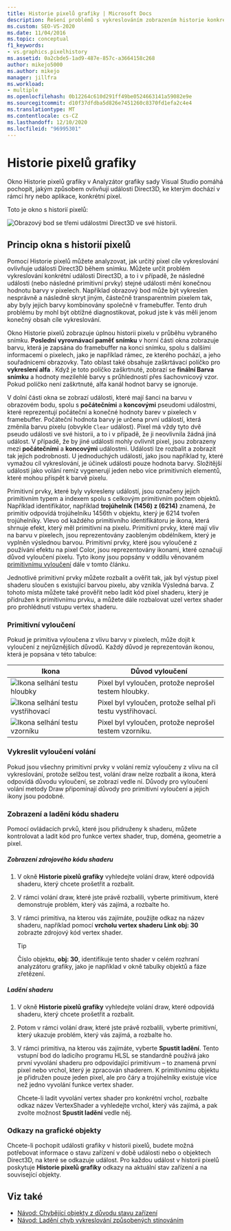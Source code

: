 ```yaml
---
title: Historie pixelů grafiky | Microsoft Docs
description: Řešení problémů s vykreslováním zobrazením historie konkrétního pixelu Historie pixelů grafiky zobrazuje účinky událostí Direct3D.
ms.custom: SEO-VS-2020
ms.date: 11/04/2016
ms.topic: conceptual
f1_keywords:
- vs.graphics.pixelhistory
ms.assetid: 0a2cbde5-1ad9-487e-857c-a3664158c268
author: mikejo5000
ms.author: mikejo
manager: jillfra
ms.workload:
- multiple
ms.openlocfilehash: 0b12264c610d291ff49be0524663141a59082e9e
ms.sourcegitcommit: d10f37dfdba5d826e7451260c8370fd1efa2c4e4
ms.translationtype: MT
ms.contentlocale: cs-CZ
ms.lasthandoff: 12/10/2020
ms.locfileid: "96995301"
---
```

# <a name="graphics-pixel-history"></a>Historie pixelů grafiky
Okno Historie pixelů grafiky v Analyzátor grafiky sady Visual Studio pomáhá pochopit, jakým způsobem ovlivňují události Direct3D, ke kterým dochází v rámci hry nebo aplikace, konkrétní pixel.

 Toto je okno s historií pixelů:

 ![Obrazový bod se třemi událostmi Direct3D ve své historii.](media/gfx_diag_demo_pixel_history_orientation.png "gfx_diag_demo_pixel_history_orientation")

## <a name="understanding-the-pixel-history-window"></a>Princip okna s historií pixelů
 Pomocí Historie pixelů můžete analyzovat, jak určitý pixel cíle vykreslování ovlivňuje události Direct3D během snímku. Můžete určit problém vykreslování konkrétní události Direct3D, a to i v případě, že následné události (nebo následné primitivní prvky) stejné události mění konečnou hodnotu barvy v pixelech. Například obrazový bod může být vykreslen nesprávně a následně skryt jiným, částečně transparentním pixelem tak, aby byly jejich barvy kombinovány společně v framebuffer. Tento druh problému by mohl být obtížné diagnostikovat, pokud jste k vás měli jenom konečný obsah cíle vykreslování.

 Okno Historie pixelů zobrazuje úplnou historii pixelu v průběhu vybraného snímku. **Poslední vyrovnávací paměť snímku** v horní části okna zobrazuje barvu, která je zapsána do framebuffer na konci snímku, spolu s dalšími informacemi o pixelech, jako je například rámec, ze kterého pochází, a jeho souřadnicemi obrazovky. Tato oblast také obsahuje zaškrtávací políčko pro **vykreslení alfa** . Když je toto políčko zaškrtnuté, zobrazí se **finální Barva snímku** a hodnoty mezilehlé barvy s průhledností přes šachovnicový vzor. Pokud políčko není zaškrtnuté, alfa kanál hodnot barvy se ignoruje.

 V dolní části okna se zobrazí události, které mají šanci na barvu v obrazovém bodu, spolu s **počátečními** a **koncovými** pseudomi událostmi, které reprezentují počáteční a konečné hodnoty barev v pixelech v framebuffer. Počáteční hodnota barvy je určena první událostí, která změnila barvu pixelu (obvykle `Clear` událost). Pixel má vždy tyto dvě pseudo události ve své historii, a to i v případě, že ji neovlivnila žádná jiná událost. V případě, že by jiné události mohly ovlivnit pixel, jsou zobrazeny mezi **počátečními** a **koncovými** událostmi. Události lze rozbalit a zobrazit tak jejich podrobnosti. U jednoduchých událostí, jako jsou například ty, které vymažou cíl vykreslování, je účinek události pouze hodnota barvy. Složitější události jako volání remíz vygenerují jeden nebo více primitivních elementů, které mohou přispět k barvě pixelu.

 Primitivní prvky, které byly vykresleny událostí, jsou označeny jejich primitivním typem a indexem spolu s celkovým primitivním počtem objektů. Například identifikátor, například **trojúhelník (1456) z (6214)** znamená, že primitiv odpovídá trojúhelníku 1456th v objektu, který je 6214 tvořen trojúhelníky. Vlevo od každého primitivního identifikátoru je ikona, která shrnuje efekt, který měl primitivní na pixelu. Primitivní prvky, které mají vliv na barvu v pixelech, jsou reprezentovány zaobleným obdélníkem, který je vyplněn výslednou barvou. Primitivní prvky, které jsou vyloučené z používání efektu na pixel Color, jsou reprezentovány ikonami, které označují důvod vyloučení pixelu. Tyto ikony jsou popsány v oddílu věnovaném [primitivnímu vyloučení](#exclusion) dále v tomto článku.

 Jednotlivé primitivní prvky můžete rozbalit a ověřit tak, jak byl výstup pixel shaderu sloučen s existující barvou pixelu, aby vznikla Výsledná barva. Z tohoto místa můžete také prověřit nebo ladit kód pixel shaderu, který je přidružen k primitivnímu prvku, a můžete dále rozbalovat uzel vertex shader pro prohlédnutí vstupu vertex shaderu.

### <a name="primitive-exclusion"></a><a name="exclusion"></a> Primitivní vyloučení
 Pokud je primitiva vyloučena z vlivu barvy v pixelech, může dojít k vyloučení z nejrůznějších důvodů. Každý důvod je reprezentován ikonou, která je popsána v této tabulce:

|Ikona|Důvod vyloučení|
|----------|--------------------------|
|![Ikona selhání testu hloubky](media/vsg_hist_icon_failed_depth.png "vsg_hist_icon_failed_depth")|Pixel byl vyloučen, protože neprošel testem hloubky.|
|![Ikona selhání testu vystřihovací](media/vsg_hist_icon_failed_scissor.png "vsg_hist_icon_failed_scissor")|Pixel byl vyloučen, protože selhal při testu vystřihovací.|
|![Ikona selhání testu vzorníku](media/vsg_hist_icon_failed_stencil.png "vsg_hist_icon_failed_stencil")|Pixel byl vyloučen, protože neprošel testem vzorníku.|

### <a name="draw-call-exclusion"></a>Vykreslit vyloučení volání
 Pokud jsou všechny primitivní prvky v volání remíz vyloučeny z vlivu na cíl vykreslování, protože selžou test, volání draw nelze rozbalit a ikona, která odpovídá důvodu vyloučení, se zobrazí vedle ní. Důvody pro vyloučení volání metody Draw připomínají důvody pro primitivní vyloučení a jejich ikony jsou podobné.

### <a name="viewing-and-debugging-shader-code"></a>Zobrazení a ladění kódu shaderu
 Pomocí ovládacích prvků, které jsou přidruženy k shaderu, můžete kontrolovat a ladit kód pro funkce vertex shader, trup, doména, geometrie a pixel.

##### <a name="to-view-a-shaders-source-code"></a>Zobrazení zdrojového kódu shaderu

1. V okně **Historie pixelů grafiky** vyhledejte volání draw, které odpovídá shaderu, který chcete prošetřit a rozbalit.

2. V rámci volání draw, které jste právě rozbalili, vyberte primitivum, které demonstruje problém, který vás zajímá, a rozbalte ho.

3. V rámci primitiva, na kterou vás zajímáte, použijte odkaz na název shaderu, například pomocí **vrcholu vertex shaderu Link obj: 30** zobrazte zdrojový kód vertex shader.

    > [!TIP]
    > Číslo objektu, **obj: 30**, identifikuje tento shader v celém rozhraní analyzátoru grafiky, jako je například v okně tabulky objektů a fáze zřetězení.

##### <a name="to-debug-a-shader"></a>Ladění shaderu

1. V okně **Historie pixelů grafiky** vyhledejte volání draw, které odpovídá shaderu, který chcete prošetřit a rozbalit.

2. Potom v rámci volání draw, které jste právě rozbalili, vyberte primitivní, který ukazuje problém, který vás zajímá, a rozbalte ho.

3. V rámci primitiva, na kterou vás zajímáte, vyberte **Spustit ladění**. Tento vstupní bod do ladicího programu HLSL se standardně používá jako první vyvolání shaderu pro odpovídající primitivum – to znamená první pixel nebo vrchol, který je zpracován shaderem. K primitivnímu objektu je přidružen pouze jeden pixel, ale pro čáry a trojúhelníky existuje více než jedno vyvolání funkce vertex shader.

     Chcete-li ladit vyvolání vertex shader pro konkrétní vrchol, rozbalte odkaz název VertexShader a vyhledejte vrchol, který vás zajímá, a pak zvolte možnost **Spustit ladění** vedle něj.

### <a name="links-to-graphics-objects"></a>Odkazy na grafické objekty
 Chcete-li pochopit události grafiky v historii pixelů, budete možná potřebovat informace o stavu zařízení v době události nebo o objektech Direct3D, na které se odkazuje událost. Pro každou událost v historii pixelů poskytuje **Historie pixelů grafiky** odkazy na aktuální stav zařízení a na související objekty.

## <a name="see-also"></a>Viz také
- [Návod: Chybějící objekty z důvodu stavu zařízení](walkthrough-missing-objects-due-to-device-state.md)
- [Návod: Ladění chyb vykreslování způsobených stínováním](walkthrough-debugging-rendering-errors-due-to-shading.md)